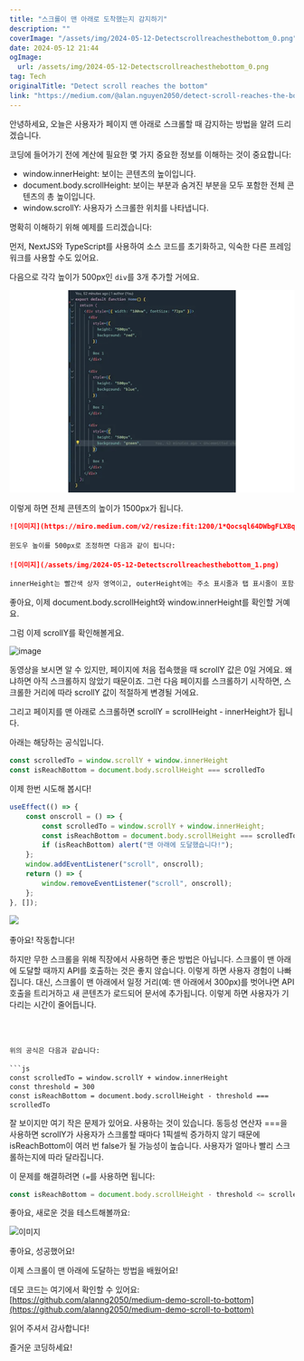 ```yaml
---
title: "스크롤이 맨 아래로 도착했는지 감지하기"
description: ""
coverImage: "/assets/img/2024-05-12-Detectscrollreachesthebottom_0.png"
date: 2024-05-12 21:44
ogImage: 
  url: /assets/img/2024-05-12-Detectscrollreachesthebottom_0.png
tag: Tech
originalTitle: "Detect scroll reaches the bottom"
link: "https://medium.com/@alan.nguyen2050/detect-scroll-reaches-the-bottom-acb315824214"
---
```



안녕하세요, 오늘은 사용자가 페이지 맨 아래로 스크롤할 때 감지하는 방법을 알려 드리겠습니다.

코딩에 들어가기 전에 계산에 필요한 몇 가지 중요한 정보를 이해하는 것이 중요합니다:

- window.innerHeight: 보이는 콘텐츠의 높이입니다.
- document.body.scrollHeight: 보이는 부분과 숨겨진 부분을 모두 포함한 전체 콘텐츠의 총 높이입니다.
- window.scrollY: 사용자가 스크롤한 위치를 나타냅니다.

명확히 이해하기 위해 예제를 드리겠습니다:



먼저, NextJS와 TypeScript를 사용하여 소스 코드를 초기화하고, 익숙한 다른 프레임워크를 사용할 수도 있어요.

다음으로 각각 높이가 500px인 `div`를 3개 추가할 거에요.

<img src="/assets/img/2024-05-12-Detectscrollreachesthebottom_0.png" />

이렇게 하면 전체 콘텐츠의 높이가 1500px가 됩니다.



```markdown
![이미지](https://miro.medium.com/v2/resize:fit:1200/1*Qocsql64DWbgFLXBqug2SA.gif)

윈도우 높이를 500px로 조정하면 다음과 같이 됩니다:

![이미지](/assets/img/2024-05-12-Detectscrollreachesthebottom_1.png)

innerHeight는 빨간색 상자 영역이고, outerHeight에는 주소 표시줄과 탭 표시줄이 포함됩니다.
```



좋아요, 이제 document.body.scrollHeight와 window.innerHeight를 확인할 거예요.

그럼 이제 scrollY를 확인해볼게요.

![image](https://miro.medium.com/v2/resize:fit:1200/1*tSttaLTndCd9JLMhdbz29A.gif)

동영상을 보시면 알 수 있지만, 페이지에 처음 접속했을 때 scrollY 값은 0일 거에요. 왜냐하면 아직 스크롤하지 않았기 때문이죠. 그런 다음 페이지를 스크롤하기 시작하면, 스크롤한 거리에 따라 scrollY 값이 적절하게 변경될 거에요.



그리고 페이지를 맨 아래로 스크롤하면 scrollY = scrollHeight - innerHeight가 됩니다.

아래는 해당하는 공식입니다.

```js
const scrolledTo = window.scrollY + window.innerHeight
const isReachBottom = document.body.scrollHeight === scrolledTo
```

이제 한번 시도해 봅시다!



```js
useEffect(() => {
    const onscroll = () => {
        const scrolledTo = window.scrollY + window.innerHeight;
        const isReachBottom = document.body.scrollHeight === scrolledTo;
        if (isReachBottom) alert("맨 아래에 도달했습니다!");
    };
    window.addEventListener("scroll", onscroll);
    return () => {
        window.removeEventListener("scroll", onscroll);
    };
}, []);
```

<img src="https://miro.medium.com/v2/resize:fit:1200/1*Vv4q8HBbBSC6n32NRV97cQ.gif" />

좋아요! 작동합니다!

하지만 무한 스크롤을 위해 직장에서 사용하면 좋은 방법은 아닙니다. 스크롤이 맨 아래에 도달할 때까지 API를 호출하는 것은 좋지 않습니다. 이렇게 하면 사용자 경험이 나빠집니다. 대신, 스크롤이 맨 아래에서 일정 거리(예: 맨 아래에서 300px)를 벗어나면 API 호출을 트리거하고 새 콘텐츠가 로드되어 문서에 추가됩니다. 이렇게 하면 사용자가 기다리는 시간이 줄어듭니다.
```



위의 공식은 다음과 같습니다:

```js
const scrolledTo = window.scrollY + window.innerHeight
const threshold = 300
const isReachBottom = document.body.scrollHeight - threshold === scrolledTo
```

잘 보이지만 여기 작은 문제가 있어요. 사용하는 것이 있습니다. 동등성 연산자 ===을 사용하면 scrollY가 사용자가 스크롤할 때마다 1픽셀씩 증가하지 않기 때문에 isReachBottom이 여러 번 false가 될 가능성이 높습니다. 사용자가 얼마나 빨리 스크롤하는지에 따라 달라집니다.

이 문제를 해결하려면 `(=`를 사용하면 됩니다:



```js
const isReachBottom = document.body.scrollHeight - threshold <= scrolledTo
```

좋아요, 새로운 것을 테스트해볼까요:

![이미지](https://miro.medium.com/v2/resize:fit:1200/1*d6GdJZpt4RNPfe-03diBfQ.gif)

좋아요, 성공했어요!



이제 스크롤이 맨 아래에 도달하는 방법을 배웠어요!

데모 코드는 여기에서 확인할 수 있어요: [https://github.com/alanng2050/medium-demo-scroll-to-bottom](https://github.com/alanng2050/medium-demo-scroll-to-bottom)

읽어 주셔서 감사합니다!

즐거운 코딩하세요!